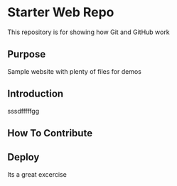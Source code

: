 # Starter Web Repo

This repository is for showing how Git and GitHub work

## Purpose

Sample website with plenty of files for demos

## Introduction

sssdfffffgg
## How To Contribute

## Deploy


Its a great excercise
